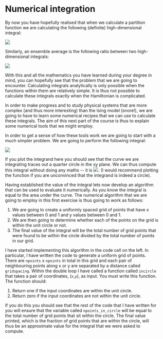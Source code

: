 # Numerical integration

By now you have hopefully realised that when we calculate a partition function we are calculating the following (definite) high-dimensional integral:

![](https://render.githubusercontent.com/render/math?math=Z=\int\int\dots\int\e^{-\beta\H(\mathbf{x},\mathbf{p})}\textrm{d}x_1\textrm{d}x_2\dots\textrm{d}x_N\textrm{d}p_1\textrm{d}p_2\dots\textrm{d}p_N)

Similarly, an ensemble average is the following ratio between two high-dimensional integrals:

![](https://render.githubusercontent.com/render/math?math=\langle\A\rangle=\frac{1}{Z}\int\int\dots\int\A(\mathbf{x},\mathbf{p})e^{-\beta\H(\mathbf{x},\mathbf{p})}\textrm{d}x_1\textrm{d}x_2\dots\textrm{d}x_N\textrm{d}p_1\textrm{d}p_2\dots\textrm{d}p_N)

With this and all the mathematics you have learned during your degree in mind, you can hopefully see that the problem that we are going to encounter.  Calculating integrals analytically is only possible when the functions within them are relatively simple.  It is thus not possible to calculate these integrals exactly when the Hamiltonian is complicated.

In order to make progress and to study physical systems that are more complex (and thus more interesting) than the Ising model (snore!), we are going to have to learn some numerical recipes that we can use to calculate these integrals.  The aim of this next part of the course is thus to explain some numerical tools that we might employ.

In order to get a sense of how these tools work we are going to start with a much simpler problem.  We are going to perform the following integral:

![](https://render.githubusercontent.com/render/math?math=\int_0^1\sqrt{1-x^2}\textrm{d}x)

If you plot the integrand here you should see that the curve we are integrating traces out a quarter circle in the xy plane.  We can thus compute this integral without doing any maths -- it is ![](https://render.githubusercontent.com/render/math?math=\frac{\pi}{4}).  (I would recommend plotting the function if you are unconvinced that the integrand is indeed a circle).

Having established the value of the integral lets now develop an algorithm that can be used to evaluate it numerically.  As you know the integral is equal to the area under the curve.  The numerical algorithm that we are going to employ in this first exercise is thus going to work as follows:

1. We are going to create a uniformly spaced grid of points that have x values between 0 and 1 and y values between 0 and 1.
2. We are then going to determine whether each of the points on the grid is within the unit circle or not.
3. The final value of the integral will be the total number of grid points that were found to be within the circle divided by the total number of points in our grid.

I have started implementing this algorithm in the code cell on the left.  In particular, I have written the code to generate a uniform grid of points.  There are `npoints` x `npoints` in total in this grid and each pair of neighbouring points along x or y are separated by a distance called `gridspacing`.  Within the double loop I have called a function called `incircle` that takes a pair of coordinates, (`x`,`y`), as input.  You must write this function.  The function should:

1. Return one if the input coordinates are within the unit circle.
2. Return zero if the input coordinates are not within the unit circle.  

If you do this you should see that the rest of the code that I have written for you will ensure that the variable called `npoints_in_circle` will be equal to the total number of grid points that sit within the circle.  The final value printed, which is the fraction of grid points that are within the circle, will thus be an approximate value for the integral that we were asked to compute.   

 
